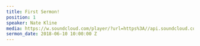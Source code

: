 ```yaml
---
title: First Sermon!
position: 1
speaker: Nate Kline
media: https://w.soundcloud.com/player/?url=https%3A//api.soundcloud.com/playlists/531841134&color=%23ff5500&auto_play=false&hide_related=false&show_comments=true&show_user=true&show_reposts=false&show_teaser=true&visual=true
sermon_date: 2018-06-10 10:00:00 Z
---
```


